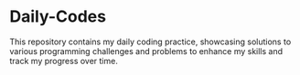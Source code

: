 # Daily-Codes
This repository contains my daily coding practice, showcasing solutions to various programming challenges and problems to enhance my skills and track my progress over time.
